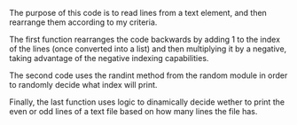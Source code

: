 The purpose of this code is to read lines from a text element, and then rearrange them according to my criteria.

The first function rearranges the code backwards by adding 1 to the index of the lines (once converted into a list) and then
multiplying it by a negative, taking advantage of the negative indexing capabilities.

The second code uses the randint method from the random module
in order to randomly decide what index will print.

Finally, the last function uses logic to dinamically decide wether to print the even or odd lines of a text file based on how many lines the file has.